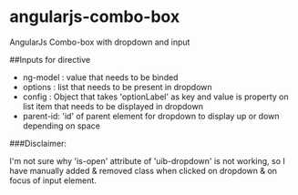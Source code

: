 # angularjs-combo-box
AngularJs Combo-box with dropdown and input

##Inputs for directive

* ng-model : value that needs to be binded
* options  : list that needs to be present in dropdown
* config   : Object that takes 'optionLabel' as key and value is property on list item that needs to be displayed in dropdown
* parent-id: 'id' of parent element for dropdown to display up or down depending on space


###Disclaimer:

I'm not sure why 'is-open' attribute of 'uib-dropdown' is not working, so I have manually added & removed class when clicked on dropdown & on focus of input element.
